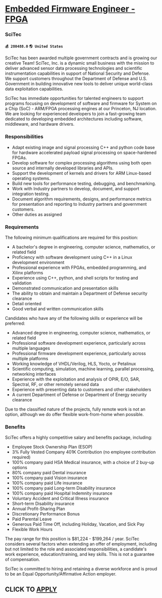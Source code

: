 # [Embedded Firmware Engineer - FPGA](https://www.remotewlb.com/apply/embedded-firmware-engineer-fpga)  
### SciTec  
#### `💰 280488.0` `🌎 United States`  

SciTec has been awarded multiple government contracts and is growing our creative Team! SciTec, Inc. is a dynamic small business with the mission to deliver advanced sensor data processing technologies and scientific instrumentation capabilities in support of National Security and Defense. We support customers throughout the Department of Defense and U.S. Government in building innovative new tools to deliver unique world-class data exploitation capabilities.

SciTec has immediate opportunities for talented engineers to support programs focusing on development of software and firmware for System on a Chip (SoC) - ARM/FPGA processing engines at our Princeton, NJ location. We are looking for experienced developers to join a fast-growing team dedicated to developing embedded architectures including software, middleware, and hardware drivers.

### Responsibilities

  * Adapt existing image and signal processing C++ and python code base for hardware accelerated payload signal processing on space-hardened FPGAs.
  * Develop software for complex processing algorithms using both open source and internally developed libraries and APIs.
  * Support the development of kernels and drivers for ARM Linux-based operating systems.
  * Build new tools for performance testing, debugging, and benchmarking.
  * Work with Industry partners to develop, document, and support integration testing.
  * Document algorithm requirements, designs, and performance metrics for presentation and reporting to Industry partners and government customers.
  * Other duties as assigned

### Requirements

The following minimum qualifications are required for this position:

  * A bachelor's degree in engineering, computer science, mathematics, or related field
  * Proficiency with software development using C++ in a Linux development environment
  * Professional experience with FPGAs, embedded programming, and Xilinx platforms
  * Experience using C++, python, and shell scripts for testing and validation
  * Demonstrated communication and presentation skills
  * The ability to obtain and maintain a Department of Defense security clearance
  * Detail oriented
  * Good verbal and written communication skills

Candidates who have any of the following skills or experience will be preferred:

  * Advanced degree in engineering, computer science, mathematics, or related field
  * Professional software development experience, particularly across multiple languages
  * Professional firmware development experience, particularly across multiple platforms
  * Working knowledge of VHDL/Verilog, HLS, Yocto, or Petalinux
  * Scientific computing, simulation, machine learning, parallel processing, networking interfaces
  * Experience with the exploitation and analysis of OPIR, E/O, SAR, Spectral, RF, or other remotely sensed data
  * Experience with presenting data to customers and other stakeholders
  * A current Department of Defense or Department of Energy security clearance

Due to the classified nature of the projects, fully remote work is not an option, although we do offer flexible work-from-home when possible.

### Benefits

SciTec offers a highly competitive salary and benefits package, including:

  * Employee Stock Ownership Plan (ESOP)
  * 3% Fully Vested Company 401K Contribution (no employee contribution required) 
  * 100% company paid HSA Medical insurance, with a choice of 2 buy-up options
  * 80% company paid Dental insurance
  * 100% company paid Vision insurance
  * 100% company paid Life insurance
  * 100% company paid Long-term Disability insurance
  * 100% company paid Hospital Indemnity insurance
  * Voluntary Accident and Critical Illness insurance
  * Short-term Disability insurance
  * Annual Profit-Sharing Plan
  * Discretionary Performance Bonus
  * Paid Parental Leave
  * Generous Paid Time Off, including Holiday, Vacation, and Sick Pay
  * Flexible Work Hours

The pay range for this position is $81,224 - $199,264 / year. SciTec considers several factors when extending an offer of employment, including but not limited to the role and associated responsibilities, a candidate's work experience, education/training, and key skills. This is not a guarantee of compensation.

SciTec is committed to hiring and retaining a diverse workforce and is proud to be an Equal Opportunity/Affirmative Action employer.

  
## CLICK TO [APPLY](https://www.remotewlb.com/apply/embedded-firmware-engineer-fpga)

